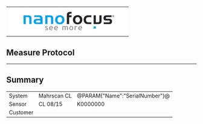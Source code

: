 <!--   EvalAlgoName=NFTopoInfo -->
 ||
|-:|
|![](logo.png)|

## Measure Protocol

---
## Summary


||||
|-|-|-|
|System| Mahrscan CL | @PARAM{"Name":"SerialNumber"}@ |
|Sensor| CL 08/15  | K0000000| 
|Customer|||

<span id="output">
</span>




<div id="resultsArea">
</div>


<script>

let table = document.createElement("table");
table.id = "tableResults";

var row = null;
var head = table.insertRow();
head.insertCell().textContent = "Content";
head.insertCell().textContent = "nominal value";
head.insertCell().textContent = "actual value";
head.insertCell().textContent = "status";

 
 
for (i = 0; i < sessionStorage.length; i++) {
  
  x = sessionStorage.key(i);
  
  if(x.includes("Result"))
  {
   var data = JSON.parse(sessionStorage.getItem(x));
   
   
     row = table.insertRow();  // DOM method for creating table rows
    
	 row.insertCell().textContent = (x.split("_"))[0];
     row.insertCell().textContent =  data["nominal"];      
     row.insertCell().textContent =  data["value"];
	 row.insertCell().textContent =  data["status"];
	 
	 console.log(data["timestamp"]);
   
  }
}

// Adding the entire table to the   tag
document.getElementById("resultsArea").appendChild(table);



</script>